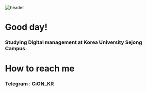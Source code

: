 ![header](https://capsule-render.vercel.app/api?type=waving&color=auto&height=250&section=header&text=CiON%20Korea&fontSize=70&fontAlignY=40)
# Good day!
### Studying Digital management at Korea University Sejong Campus.

# How to reach me
### Telegram : CiON_KR

